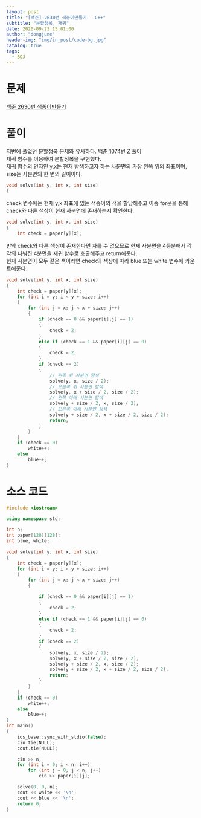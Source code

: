 ```yaml
---
layout: post
title: "[백준] 2630번 색종이만들기 - C++"
subtitle: "분할정복, 재귀"
date: 2020-09-23 15:01:00
author: "dongjune"
header-img: "img/in_post/code-bg.jpg"
catalog: true
tags:
  - BOJ
---
```


# 문제

[백준 2630번 색종이만들기](https://www.acmicpc.net/problem/2630)

# 풀이

저번에 풀었던 분할정복 문제와 유사하다. [백준 1074번 Z 풀이](https://donggoolosori.github.io/2020/09/22/boj-1074-Z/)  
재귀 함수를 이용하여 분할정복을 구현했다.  
재귀 함수의 인자인 y,x는 현재 탐색하고자 하는 사분면의 가장 왼쪽 위의 좌표이며, size는 사분면의 한 변의 길이이다.

```c++
void solve(int y, int x, int size)
{
```

check 변수에는 현재 y,x 좌표에 있는 색종이의 색을 할당해주고 이중 for문을 통해 check와 다른 색상이 현재 사분면에 존재하는지 확인한다.

```c++
void solve(int y, int x, int size)
{
    int check = paper[y][x];
```

만약 check와 다른 색상이 존재한다면 자를 수 없으므로 현재 사분면을 4등분해서 각각의 나눠진 4분면을 재귀 함수로 호출해주고 return해준다.  
현재 사분면이 모두 같은 색이라면 check의 색상에 따라 blue 또는 white 변수에 카운트해준다.

```c++
void solve(int y, int x, int size)
{
    int check = paper[y][x];
    for (int i = y; i < y + size; i++)
    {
        for (int j = x; j < x + size; j++)
        {
            if (check == 0 && paper[i][j] == 1)
            {
                check = 2;
            }
            else if (check == 1 && paper[i][j] == 0)
            {
                check = 2;
            }
            if (check == 2)
            {
                // 왼쪽 위 사분면 탐색
                solve(y, x, size / 2);
                // 오른쪽 위 사분면 탐색
                solve(y, x + size / 2, size / 2);
                // 왼쪽 아래 사분면 탐색
                solve(y + size / 2, x, size / 2);
                // 오른쪽 아래 사분면 탐색
                solve(y + size / 2, x + size / 2, size / 2);
                return;
            }
        }
    }
    if (check == 0)
        white++;
    else
        blue++;
}
```

# 소스 코드

```c++
#include <iostream>

using namespace std;

int n;
int paper[128][128];
int blue, white;

void solve(int y, int x, int size)
{
    int check = paper[y][x];
    for (int i = y; i < y + size; i++)
    {
        for (int j = x; j < x + size; j++)
        {

            if (check == 0 && paper[i][j] == 1)
            {
                check = 2;
            }
            else if (check == 1 && paper[i][j] == 0)
            {
                check = 2;
            }
            if (check == 2)
            {
                solve(y, x, size / 2);
                solve(y, x + size / 2, size / 2);
                solve(y + size / 2, x, size / 2);
                solve(y + size / 2, x + size / 2, size / 2);
                return;
            }
        }
    }
    if (check == 0)
        white++;
    else
        blue++;
}
int main()
{
    ios_base::sync_with_stdio(false);
    cin.tie(NULL);
    cout.tie(NULL);

    cin >> n;
    for (int i = 0; i < n; i++)
        for (int j = 0; j < n; j++)
            cin >> paper[i][j];

    solve(0, 0, n);
    cout << white << '\n';
    cout << blue << '\n';
    return 0;
}
```
